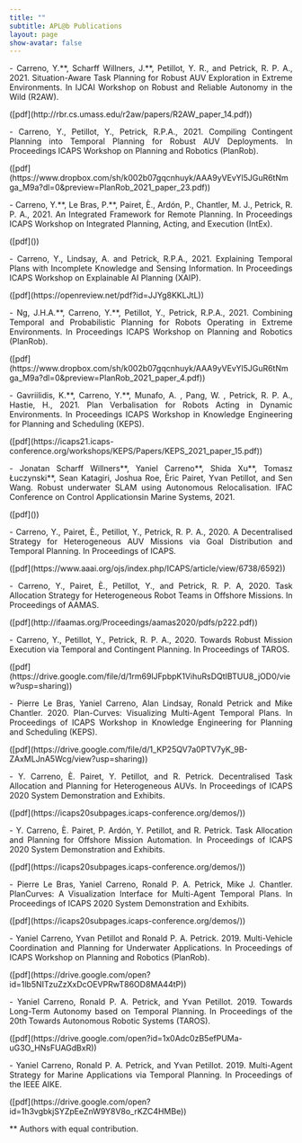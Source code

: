```yaml
---
title: ""
subtitle: APL@b Publications 
layout: page
show-avatar: false
---
```


<p align="justify">
- Carreno,  Y.**,  Scharff  Willners,  J.**,  Petillot,  Y.  R.,  and  Petrick, R. P. A., 2021.  Situation-Aware Task Planning for Robust AUV Exploration in Extreme Environments. In IJCAI Workshop on Robust and Reliable Autonomy in the Wild (R2AW). </p>([pdf](http://rbr.cs.umass.edu/r2aw/papers/R2AW_paper_14.pdf))
   
<p align="justify">
 - Carreno, Y., Petillot,  Y., Petrick, R.P.A., 2021. Compiling Contingent Planning into Temporal Planning for Robust AUV Deployments. In Proceedings ICAPS Workshop on Planning and Robotics (PlanRob). </p>([pdf](https://www.dropbox.com/sh/k002b07gqcnhuyk/AAA9yVEvYl5JGuR6tNmga_M9a?dl=0&preview=PlanRob_2021_paper_23.pdf))
   
<p align="justify">
 - Carreno, Y.**, Le Bras, P.**, Pairet, È., Ardón, P., Chantler, M. J., Petrick, R. P. A., 2021. An Integrated Framework for Remote Planning. In Proceedings ICAPS Workshop on Integrated Planning, Acting, and Execution (IntEx). </p> ([pdf]())
   
<p align="justify">
 - Carreno, Y., Lindsay, A. and Petrick, R.P.A., 2021. Explaining Temporal Plans with Incomplete Knowledge and Sensing Information. In Proceedings ICAPS Workshop on Explainable AI Planning (XAIP). </p> ([pdf](https://openreview.net/pdf?id=JJYg8KKLJtL))
  
<p align="justify">
 - Ng, J.H.A.**, Carreno, Y.**, Petillot,  Y., Petrick, R.P.A., 2021. Combining Temporal and Probabilistic Planning for Robots Operating in Extreme Environments. In Proceedings ICAPS Workshop on Planning and Robotics (PlanRob). </p> ([pdf](https://www.dropbox.com/sh/k002b07gqcnhuyk/AAA9yVEvYl5JGuR6tNmga_M9a?dl=0&preview=PlanRob_2021_paper_4.pdf))

<p align="justify"> 
 - Gavriilidis, K.**, Carreno, Y.**, Munafo, A. , Pang, W. , Petrick, R. P. A., Hastie,  H., 2021. Plan Verbalisation for Robots Acting in Dynamic Environments. In Proceedings ICAPS Workshop in Knowledge Engineering for Planning and Scheduling (KEPS). </p> ([pdf](https://icaps21.icaps-conference.org/workshops/KEPS/Papers/KEPS_2021_paper_15.pdf))
   
<p align="justify"> 
- Jonatan Scharff Willners**, Yaniel  Carreno**, Shida  Xu**, Tomasz  Łuczynski**, Sean Katagiri, Joshua  Roe, Èric  Pairet, Yvan  Petillot, and Sen  Wang.    Robust  underwater  SLAM  using  Autonomous Relocalisation. IFAC Conference on Control Applicationsin Marine Systems, 2021. </p> ([pdf]())

<p align="justify">
- Carreno, Y., Pairet, È., Petillot, Y., Petrick, R. P. A.,   2020.   A  Decentralised Strategy  for  Heterogeneous  AUV  Missions  via  Goal  Distribution  and  Temporal  Planning.   In Proceedings of ICAPS. </p> ([pdf](https://www.aaai.org/ojs/index.php/ICAPS/article/view/6738/6592))

<p align="justify">
- Carreno,  Y.,  Pairet, È.,  Petillot,  Y.,  and  Petrick,  R.  P. A, 2020.   Task  Allocation  Strategy  for Heterogeneous Robot Teams in Offshore Missions.  In Proceedings of AAMAS. </p> ([pdf](http://ifaamas.org/Proceedings/aamas2020/pdfs/p222.pdf))
    
<p align="justify">
- Carreno, Y., Petillot, Y., Petrick, R. P. A., 2020. Towards Robust Mission Execution via Temporal and Contingent Planning. In Proceedings of TAROS. </p> ([pdf](https://drive.google.com/file/d/1rm69lJFpbpK1VihuRsDQtIBTUU8_jOD0/view?usp=sharing))   

<p align="justify">
- Pierre Le Bras, Yaniel Carreno, Alan Lindsay, Ronald Petrick and Mike Chantler.  2020.  Plan-Curves:  Visualizing Multi-Agent Temporal Plans.  In Proceedings of ICAPS Workshop in Knowledge Engineering for Planning and Scheduling (KEPS). </p> ([pdf](https://drive.google.com/file/d/1_KP25QV7a0PTV7yK_9B-ZAxMLJnA5Wcg/view?usp=sharing))

<p align="justify">
 - Y. Carreno, È. Pairet, Y. Petillot, and R. Petrick. Decentralised Task Allocation and Planning for Heterogeneous AUVs.
 In Proceedings of ICAPS 2020 System Demonstration and Exhibits. </p> ([pdf](https://icaps20subpages.icaps-conference.org/demos/))

<p align="justify">
 - Y. Carreno, È. Pairet, P. Ardón, Y. Petillot, and R. Petrick. Task Allocation and Planning for Offshore Mission Automation.
 In Proceedings of ICAPS 2020 System Demonstration and Exhibits. </p>  ([pdf](https://icaps20subpages.icaps-conference.org/demos/))

<p align="justify">
 - Pierre Le Bras, Yaniel Carreno, Ronald P. A. Petrick, Mike J. Chantler. PlanCurves: A Visualization Interface for Multi-Agent Temporal Plans. In Proceedings of ICAPS 2020 System Demonstration and Exhibits. </p> ([pdf](https://icaps20subpages.icaps-conference.org/demos/))

<p align="justify">
- Yaniel Carreno, Yvan Petillot and Ronald P. A. Petrick.  2019.  Multi-Vehicle Coordination and Planning for Underwater Applications.  In Proceedings of ICAPS Workshop on Planning and Robotics (PlanRob).</p> ([pdf](https://drive.google.com/open?id=1lb5NITzuZzXxDcOEVPRwT86OD8MA44tP))

<p align="justify">
- Yaniel Carreno, Ronald P. A. Petrick, and Yvan Petillot. 2019. Towards Long-Term Autonomy based on  Temporal  Planning.     In Proceedings  of  the  20th  Towards  Autonomous  Robotic Systems (TAROS). </p> ([pdf](https://drive.google.com/open?id=1x0Adc0zB5efPUMa-uG3O_HNsFUAGdBxR))
   
<p align="justify">
- Yaniel  Carreno,  Ronald  P.  A.  Petrick,  and  Yvan  Petillot. 2019.  Multi-Agent  Strategy  for  Marine Applications via Temporal Planning. In Proceedings  of  the  IEEE AIKE. </p> ([pdf](https://drive.google.com/open?id=1h3vgbkjSYZpEeZnW9Y8V8o_rKZC4HMBe))
 
<p align="justify">   
   ** Authors with equal contribution.
</p>
